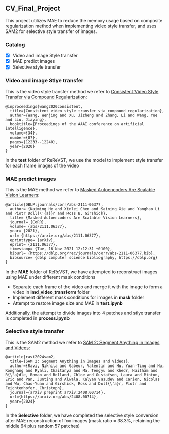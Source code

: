 ## CV_Final_Project

 This project utilizes MAE to reduce the memory usage based on composite regularization method when implementing video style transfer, and uses SAM2 for selective style transfer of images.

### Catalog

- [x] Video and image Style transfer
- [x] MAE predict images
- [x] Selective style transfer

### Video and image Stlye transfer
This is the video style transfer method we refer to
[Consistent Video Style Transfer via Compound Regularization](https://aaai.org/papers/12233-consistent-video-style-transfer-via-compound-regularization/):
```
@inproceedings{wang2020consistent,
  title={Consistent video style transfer via compound regularization},
  author={Wang, Wenjing and Xu, Jizheng and Zhang, Li and Wang, Yue and Liu, Jiaying},
  booktitle={Proceedings of the AAAI conference on artificial intelligence},
  volume={34},
  number={07},
  pages={12233--12240},
  year={2020}
}
```

In the **test** folder of ReReVST, we use the model to implement style transfer for each frame images of the video

### MAE predict images

This is the MAE method we refer to [Masked Autoencoders Are Scalable Vision Learners](https://arxiv.org/abs/2111.06377):
```
@article{DBLP:journals/corr/abs-2111-06377,
  author= {Kaiming He and Xinlei Chen and Saining Xie and Yanghao Li and Piotr Doll{\'{a}}r and Ross B. Girshick},
  title= {Masked Autoencoders Are Scalable Vision Learners},
  journal= {CoRR},
  volume= {abs/2111.06377},
  year= {2021},
  url= {https://arxiv.org/abs/2111.06377},
  eprinttype= {arXiv},
  eprint= {2111.06377},
  timestamp= {Tue, 16 Nov 2021 12:12:31 +0100},
  biburl= {https://dblp.org/rec/journals/corr/abs-2111-06377.bib},
  bibsource= {dblp computer science bibliography, https://dblp.org}
}
```
In the **MAE** folder of ReReVST, we have attempted to reconstruct images using MAE under different mask conditions
* Separate each frame of the video and merge it with the image to form a video in **imd_video_transform** folder
* Implement different mask conditions for images in **mask** folder
* Attempt to restore image size and MAE in **test.ipynb**

Additionally, the attempt to divide images into 4 patches and stlye transfer is completed in **process.ipynb**

### Selective style transfer
This is the SAM2 method we refer to [SAM 2: Segment Anything in Images and Videos](https://arxiv.org/abs/2408.00714):
```
@article{ravi2024sam2,
  title={SAM 2: Segment Anything in Images and Videos},
  author={Ravi, Nikhila and Gabeur, Valentin and Hu, Yuan-Ting and Hu, Ronghang and Ryali, Chaitanya and Ma, Tengyu and Khedr, Haitham and R{\"a}dle, Roman and Rolland, Chloe and Gustafson, Laura and Mintun, Eric and Pan, Junting and Alwala, Kalyan Vasudev and Carion, Nicolas and Wu, Chao-Yuan and Girshick, Ross and Doll{\'a}r, Piotr and Feichtenhofer, Christoph},
  journal={arXiv preprint arXiv:2408.00714},
  url={https://arxiv.org/abs/2408.00714},
  year={2024}
}
```
In the **Selective** folder, we have completed the selective style conversion after MAE reconstruction of fox images (mask ratio ≈ 38.3%, retaining the middle 64 plus random 57 patches)
